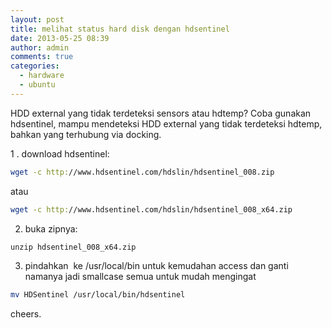 ```yaml
---
layout: post
title: melihat status hard disk dengan hdsentinel
date: 2013-05-25 08:39
author: admin
comments: true
categories:
  - hardware
  - ubuntu
---
```

HDD external yang tidak terdeteksi sensors atau hdtemp? Coba gunakan hdsentinel, mampu mendeteksi HDD external yang tidak terdeteksi hdtemp, bahkan yang terhubung via docking.
<!--more-->

  1 . download hdsentinel:
  ```bash
  wget -c http://www.hdsentinel.com/hdslin/hdsentinel_008.zip
  ```
  atau
  ```bash
  wget -c http://www.hdsentinel.com/hdslin/hdsentinel_008_x64.zip
  ```
  2. buka zipnya:
  ```bash
  unzip hdsentinel_008_x64.zip
  ```
  3. pindahkan  ke /usr/local/bin untuk kemudahan access dan ganti namanya jadi smallcase semua untuk mudah mengingat
  ```bash
  mv HDSentinel /usr/local/bin/hdsentinel
  ```

cheers.
